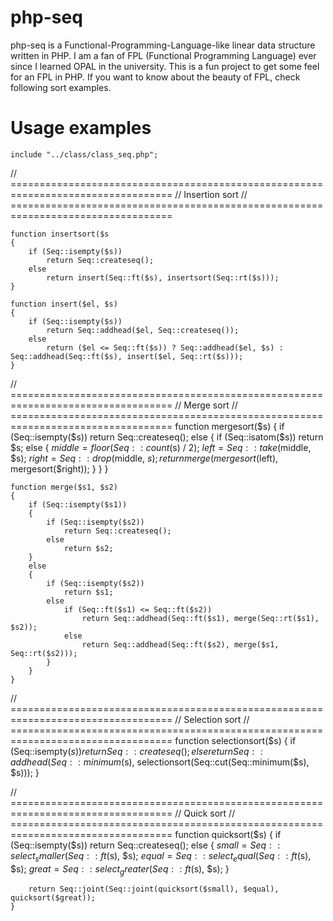 # php-seq

php-seq is a Functional-Programming-Language-like linear data structure written
in PHP. I am a fan of FPL (Functional Programming Language) ever since I
learned OPAL in the university. This is a fun project to get some feel for an
FPL in PHP. If you want to know about the beauty of FPL, check following sort
examples. 

# Usage examples

	include "../class/class_seq.php";
// ==================================================================================
// Insertion sort
// ==================================================================================

	function insertsort($s
	{
		if (Seq::isempty($s))
			return Seq::createseq();
		else
			return insert(Seq::ft($s), insertsort(Seq::rt($s)));
	}

	function insert($el, $s)
	{
		if (Seq::isempty($s))
			return Seq::addhead($el, Seq::createseq());
		else
			return ($el <= Seq::ft($s)) ? Seq::addhead($el, $s) : Seq::addhead(Seq::ft($s), insert($el, Seq::rt($s)));
	}


// ==================================================================================
// Merge sort
// ==================================================================================
	function mergesort($s)
	{
		if (Seq::isempty($s))
			return Seq::createseq();
		else
		{
			if (Seq::isatom($s))
				return $s;
			else
			{
				$middle = floor(Seq::count($s) / 2);
				$left = Seq::take($middle, $s);
				$right = Seq::drop($middle, $s);
				return merge(mergesort($left), mergesort($right));
			}
		}
	}

	function merge($s1, $s2)
	{
		if (Seq::isempty($s1))
		{
			if (Seq::isempty($s2))
				return Seq::createseq();
			else
				return $s2;
		}
		else
		{
			if (Seq::isempty($s2))
				return $s1;
			else
				if (Seq::ft($s1) <= Seq::ft($s2))
					return Seq::addhead(Seq::ft($s1), merge(Seq::rt($s1), $s2));
				else
					return Seq::addhead(Seq::ft($s2), merge($s1, Seq::rt($s2)));
			}
		}
	}
	
	
// ==================================================================================
// Selection sort
// ==================================================================================
	function selectionsort($s)
	{
		if (Seq::isempty($s))
			return Seq::createseq();
		else
			return Seq::addhead(Seq::minimum($s), selectionsort(Seq::cut(Seq::minimum($s), $s)));
	}

// ==================================================================================
// Quick sort
// ==================================================================================
	function quicksort($s)
	{
		if (Seq::isempty($s))
			return Seq::createseq();
		else
		{
			$small = Seq::select_smaller(Seq::ft($s), $s);
			$equal = Seq::select_equal(Seq::ft($s), $s);
			$great = Seq::select_greater(Seq::ft($s), $s);
		}

		return Seq::joint(Seq::joint(quicksort($small), $equal), quicksort($great));
	}
